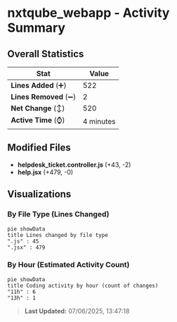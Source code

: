 # nxtqube_webapp - Activity Summary 

## Overall Statistics

| Stat                   | Value                                                             |
| ---------------------- | ----------------------------------------------------------------- |
| **Lines Added** (➕)   | 522                                          |
| **Lines Removed** (➖) | 2                                        |
| **Net Change** (↕)    | 520                |
| **Active Time** (⌚)   | 4 minutes |


## Modified Files
- **helpdesk_ticket.controller.js** (+43, -2)
- **help.jsx** (+479, -0)

## Visualizations

### By File Type (Lines Changed)

```mermaid
pie showData
title Lines changed by file type
".js" : 45
".jsx" : 479
```

### By Hour (Estimated Activity Count)

```mermaid
pie showData
title Coding activity by hour (count of changes)
"11h" : 6
"13h" : 1
```


> **Last Updated:** 07/06/2025, 13:47:18